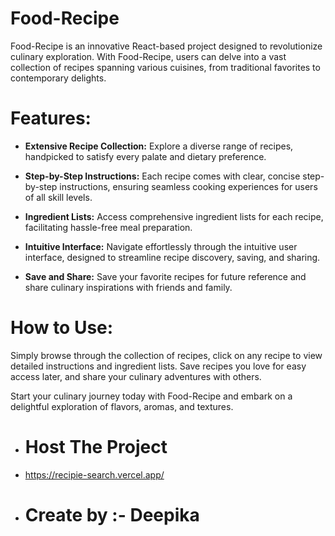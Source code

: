 # Food-Recipe

Food-Recipe is an innovative React-based project designed to revolutionize culinary exploration. With Food-Recipe, users can delve into a vast collection of recipes spanning various cuisines, from traditional favorites to contemporary delights.

# Features:

- **Extensive Recipe Collection:** Explore a diverse range of recipes, handpicked to satisfy every palate and dietary preference.
- **Step-by-Step Instructions:** Each recipe comes with clear, concise step-by-step instructions, ensuring seamless cooking experiences for users of all skill levels.

- **Ingredient Lists:** Access comprehensive ingredient lists for each recipe, facilitating hassle-free meal preparation.

- **Intuitive Interface:** Navigate effortlessly through the intuitive user interface, designed to streamline recipe discovery, saving, and sharing.

- **Save and Share:** Save your favorite recipes for future reference and share culinary inspirations with friends and family.

# How to Use:

Simply browse through the collection of recipes, click on any recipe to view detailed instructions and ingredient lists. Save recipes you love for easy access later, and share your culinary adventures with others.

Start your culinary journey today with Food-Recipe and embark on a delightful exploration of flavors, aromas, and textures.

- # Host The Project

- https://recipie-search.vercel.app/

- # Create by :- Deepika 